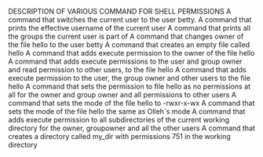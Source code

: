 DESCRIPTION OF VARIOUS COMMAND FOR SHELL PERMISSIONS
A command that switches the current user to the user betty.
A command that prints the effective username of the current user
A command that prints all the groups the current user is part of
A command that changes owner of the file hello to the user betty
A command that creates an empty file called hello
A command that adds execute permission to the owner of the file hello
A command that adds execute permissions to the user and group owner and read permission to other users, to the file hello
A command that adds execute permission to the user, the group owner and other users to the file hello
A command that sets the permission to file hello as no permissions at all for the owner and group owner and all permissions to other users
A command that sets the mode of the file hello to -rwxr-x-wx
A command that sets the mode of the file hello the same as Olleh`s mode
A command that adds execute permission to all subdirectories of the current working directory for the owner, groupowner and all the other users
A command that creates a directory called my_dir with permissions 751 in the working directory
